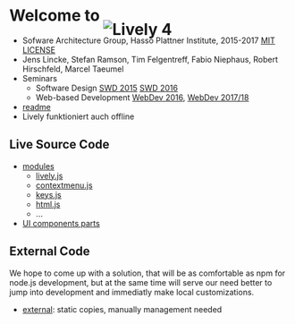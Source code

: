 # Welcome to <img alt="Lively 4" style="position:relative; top: 25px" src="media/lively4_logo_smooth_100.png" />

- Sofware Architecture Group, Hasso Plattner Institute,  2015-2017 [MIT LICENSE](LICENSE)
- Jens Lincke, Stefan Ramson, Tim Felgentreff, Fabio Niephaus, Robert Hirschfeld, Marcel Taeumel
- Seminars
  - Software Design  [SWD 2015](doc/SWD2015/index.md) 
   [SWD 2016](doc/SWD2015/index.md)
  - Web-based Development [WebDev 2016](doc/WebDev2016/index.md), [WebDev 2017/18](doc/WebDev2017/index.md)
- [readme](README.md)
- Lively funktioniert auch offline

## Live Source Code

- [modules](src/client/) 
  - [lively.js](src/client/lively.js)
  - [contextmenu.js](src/client/contextmenu.js)
  - [keys.js](src/client/keys.js)
  - [html.js](src/client/html.js)
  - ...
- [UI components ](templates/) [parts](parts/) 

## External Code

We hope to come up with a solution, that will be as comfortable as npm for node.js development, 
but at the same time will serve our need better to jump into development and immediatly make local customizations. 

- [external](src/external/): static copies, manually management needed